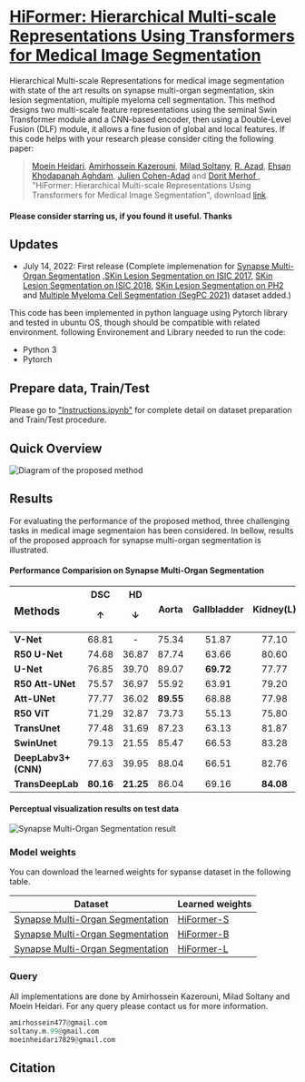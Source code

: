 # [HiFormer: Hierarchical Multi-scale Representations Using Transformers for Medical Image Segmentation]()

Hierarchical Multi-scale Representations for medical image segmentation with state of the art results on synapse multi-organ segmentation, skin lesion segmentation, multiple myeloma cell segmentation. This method designs two multi-scale feature representations using the seminal Swin Transformer module and a CNN-based encoder, then using a Double-Level Fusion (DLF) module, it allows a fine fusion of global and local features.
If this code helps with your research please consider citing the following paper:
</br>
> [Moein Heidari](https://scholar.google.com/citations?user=mir8D5UAAAAJ&hl=en&oi=sra), [Amirhossein Kazerouni](https://scholar.google.com/citations?user=aKDCc3MAAAAJ&hl=en), [Milad Soltany](https://scholar.google.com/citations?view_op=list_works&hl=en&hl=en&user=Gm23tVgAAAAJ), [R. Azad](https://scholar.google.com/citations?hl=en&user=Qb5ildMAAAAJ&view_op=list_works&sortby=pubdate), [Ehsan Khodapanah Aghdam](https://scholar.google.com/citations?user=a4DcyOYAAAAJ&hl=en), [Julien Cohen-Adad](https://scholar.google.ca/citations?user=6cAZ028AAAAJ&hl=en) and [Dorit Merhof
](https://scholar.google.com/citations?user=JH5HObAAAAAJ&sortby=pubdate), "HiFormer: Hierarchical Multi-scale Representations Using Transformers for Medical Image Segmentation", download [link]().


#### Please consider starring us, if you found it useful. Thanks

## Updates
- July 14, 2022: First release (Complete implemenation for [Synapse Multi-Organ Segmentation](https://www.synapse.org/#!Synapse:syn3193805/wiki/) ,[SKin Lesion Segmentation on ISIC 2017](https://challenge.isic-archive.com/landing/2017/), [SKin Lesion Segmentation on ISIC 2018](https://challenge2018.isic-archive.com/), [SKin Lesion Segmentation on PH2](https://www.fc.up.pt/addi/ph2%20database.html) and [Multiple Myeloma Cell Segmentation (SegPC 2021)](https://www.kaggle.com/sbilab/segpc2021dataset) dataset added.)

This code has been implemented in python language using Pytorch library and tested in ubuntu OS, though should be compatible with related environment. following Environement and Library needed to run the code:

- Python 3
- Pytorch

## Prepare data, Train/Test
Please go to ["Instructions.ipynb"](https://github.com/amirhossein-kz/HiFormer/blob/main/Instructions.ipynb) for complete detail on dataset preparation and Train/Test procedure. 

## Quick Overview
![Diagram of the proposed method](https://github.com/amirhossein-kz/HiFormer/blob/main/Figures/Model%20Overview.png)

## Results
For evaluating the performance of the proposed method, three challenging tasks in medical image segmentaion has been considered. In bellow, results of the proposed approach for synapse multi-organ segmentation is illustrated.
</br>

#### Performance Comparision on Synapse Multi-Organ Segmentation

| <h3 align="left">**Methods** </h3> | DSC <p>&#8593;</p> | HD <p> &#8595;</p>  | Aorta | Gallbladder | Kidney(L) | Kidney(R) | Liver | Pancreas | Spleen | Stomach |
| --- |:---:|:---:|:---:|:---:|:---:|:---:|:---:|:---:|:---:|:---:|
| **V-Net** |  68.81 |  -  |  75.34 |  51.87 |  77.10 | **80.75**  |  87.84  |  40.05 | 80.56 |  56.98 |
| **R50 U-Net** |  74.68  |  36.87  |  87.74 |  63.66 |  80.60 |  78.19 |  93.74 | 56.90 |  85.87 | 74.16 |
| **U-Net** |  76.85 |  39.70 |  89.07 |  **69.72** |  77.77 |  68.60 |  93.43 |  53.98 |  86.67 | 75.58 |
| **R50 Att-UNet** |  75.57 |  36.97 |  55.92 | 63.91 | 79.20 | 72.71 | 93.56 | 49.37 | 87.19 | 74.95 |
| **Att-UNet** |  77.77 |  36.02 | **89.55**  | 68.88 | 77.98 | 71.11 | 93.57 | 58.04 | 87.30 | 75.75 |
| **R50 ViT** |  71.29 |  32.87 |  73.73 |  55.13 |  75.80 |  72.20 |  91.51 |  45.99 |  81.99 | 73.95 |
| **TransUnet** |  77.48 |  31.69 |  87.23 |  63.13 |  81.87 |  77.02 |  94.08 |  55.86 |  85.08 |  75.62 |
| **SwinUnet** |  79.13 |  21.55 |  85.47 |  66.53 |  83.28 |  79.61 | **94.29** | 56.58 | **90.66** | 76.60 |
| **DeepLabv3+ (CNN)** | 77.63 | 39.95 | 88.04 | 66.51 | 82.76 | 74.21 | 91.23 | 58.32 | 87.43 | 73.53 |
| **TransDeepLab** | **80.16** | **21.25** | 86.04 | 69.16 | **84.08** | 79.88 | 93.53  |**61.19** | 89.00 |  **78.40**|

#### Perceptual visualization results on test data

![Synapse Multi-Organ Segmentation result](https://github.com/amirhossein-kz/HiFormer/blob/main/Figures/synapse.png)

### Model weights
You can download the learned weights for sypanse dataset in the following table. 

Dataset |Learned weights
------------ | -------------
[Synapse Multi-Organ Segmentation]() |[HiFormer-S](https://drive.google.com/file/d/1yyRyStyOkfQEKRiz64D6VaPiNPmzDkFJ/view?usp=sharing)
[Synapse Multi-Organ Segmentation]() |[HiFormer-B](https://drive.google.com/file/d/1-EV0szMsK4flOIu4BOc20mZEW7Nos4cU/view?usp=sharing)
[Synapse Multi-Organ Segmentation]() | [HiFormer-L](https://drive.google.com/file/d/12ADXxcy__9fB1nHo-6cSwLIWj8rJgN2o/view?usp=sharing)


### Query
All implementations are done by Amirhossein Kazerouni, Milad Soltany and Moein Heidari. For any query please contact us for more information.

```python
amirhossein477@gmail.com
soltany.m.99@gmail.com
moeinheidari7829@gmail.com

```
## Citation
```

```

